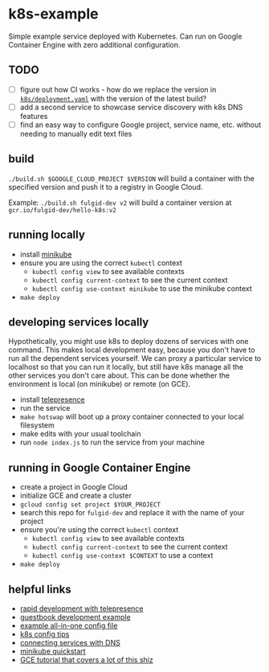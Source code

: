 # k8s-example

Simple example service deployed with Kubernetes. Can run on Google Container
Engine with zero additional configuration.

## TODO

- [ ] figure out how CI works - how do we replace the version in
	[`k8s/deployment.yaml`](./k8s/deployment.yaml) with the version of the latest
	build?
- [ ] add a second service to showcase service discovery with k8s DNS features
- [ ] find an easy way to configure Google project, service name, etc. without
	needing to manually edit text files

## build

`./build.sh $GOOGLE_CLOUD_PROJECT $VERSION` will build a container with the
specified version and push it to a registry in Google Cloud.

Example: `./build.sh fulgid-dev v2` will build a container version at
`gcr.io/fulgid-dev/hello-k8s:v2`

## running locally

- install [minikube](https://github.com/kubernetes/minikube)
- ensure you are using the correct `kubectl` context
	- `kubectl config view` to see available contexts
	- `kubectl config current-context` to see the current context
	- `kubectl config use-context minikube` to use the minikube context
- `make deploy`

## developing services locally

Hypothetically, you might use k8s to deploy dozens of services with one command.
This makes local development easy, because you don't have to run all the
dependent services yourself. We can proxy a particular service to localhost so
that you can run it locally, but still have k8s manage all the other services
you don't care about. This can be done whether the environment is local (on
minikube) or remote (on GCE).

- install [telepresence](https://telepresence.io)
- run the service
- `make hotswap` will boot up a proxy container connected to your local
	filesystem
- make edits with your usual toolchain
- run `node index.js` to run the service from your machine

## running in Google Container Engine

- create a project in Google Cloud
- initialize GCE and create a cluster
- `gcloud config set project $YOUR_PROJECT`
- search this repo for `fulgid-dev` and replace it with the name of your project
- ensure you're using the correct `kubectl` context
	- `kubectl config view` to see available contexts
	- `kubectl config current-context` to see the current context
	- `kubectl config use-context $CONTEXT` to use a context
- `make deploy`

## helpful links

- [rapid development with telepresence](http://www.telepresence.io/tutorials/kubernetes-rapid.html)
- [guestbook development example](https://cloud.google.com/community/tutorials/developing-services-with-k8s#the-guestbook-application)
- [example all-in-one config file](https://github.com/kubernetes/kubernetes/blob/master/examples/guestbook/all-in-one/guestbook-all-in-one.yaml)
- [k8s config tips](https://kubernetes.io/docs/concepts/configuration/overview/)
- [connecting services with DNS](https://kubernetes.io/docs/concepts/services-networking/connect-applications-service/)
- [minikube quickstart](https://kubernetes.io/docs/getting-started-guides/minikube/#quickstart)
- [GCE tutorial that covers a lot of this shiz](https://cloud.google.com/container-engine/docs/tutorials/hello-node)

